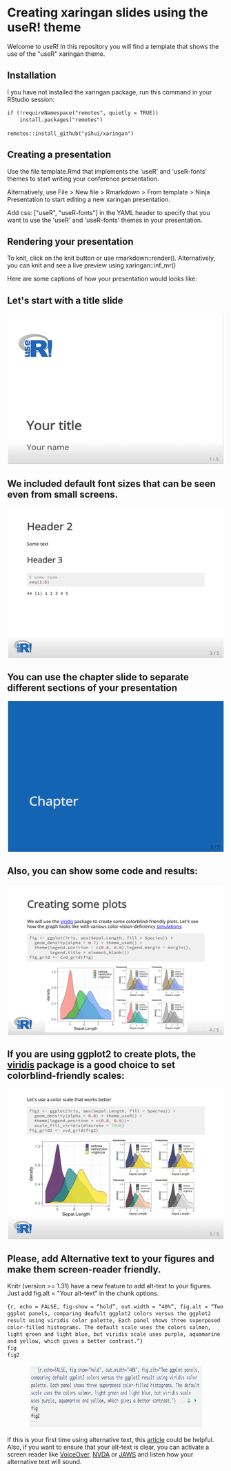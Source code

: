 #  Creating xaringan slides using the useR! theme


Welcome to useR! In this repository you will find a template that shows the use of the "useR" xaringan theme. 

## Installation 

I you have not installed the xaringan package, run this command in your RStudio session:

```
if (!requireNamespace("remotes", quietly = TRUE))
    install.packages("remotes")

remotes::install_github("yihui/xaringan")
```

## Creating a presentation

Use the file template.Rmd that implements the 'useR' and 'useR-fonts' themes to start writing your conference presentation. 

Alternatively, use File > New file > Rmarkdown > From template > Ninja Presentation 
to start editing a new xaringan presentation. 


Add css: ["useR", "useR-fonts"] in the YAML header to specify that you want to use the 'useR' and 'useR-fonts' themes in your presentation.


## Rendering your presentation

To knit, click on the knit button or use rmarkdown::render(). Alternatively, you can knit and see a live preview using xaringan::inf_mr()


Here are some captions of how your presentation would looks like:

## Let's start with a title slide


<p align="center">
<img src="img/title.png"
     alt="An example of a title slide with the xaringan theme 'useR' including the conference logo in the top left corner and the presentation's title and presenter's name in the bottom left corner"
     width="500" 
     height="350" />
</p>


## We included default font sizes that can be seen even from small screens.

<p align="center">
<img src="img/header.png"
     alt="An example slide showing the appropiate font size of the headers included in the xaringan theme configuration, as well as the font size of some R code"
     width="500" 
     height="350" />
</p>


## You can use the chapter slide to separate different sections of your presentation


<p align="center">
<img src="img/chapter.png"
     alt="A slide of class 'chapter' with blue background and the word 'Chapter' in light grey color at the left center of the slide"
     width="500" 
     height="350" />
</p>


## Also, you can show some code and results:

<p align="center">
<img src="img/plots.png"
     alt="In the left column: An example histogram created with the default ggplot2 color scale, showing three curves in pink, green and blue. In the right column: four panels showing how the histogram curves look with four different color-vision-deficiencies"
     width="500" 
     height="350" />
</p>


## If you are using ggplot2 to create plots, the [viridis](https://cran.r-project.org/web/packages/viridis/vignettes/intro-to-viridis.html) package is a good choice to set colorblind-friendly scales: 

<p align="center">
<img src="img/plots_viridis.png"
     alt="In the left column: The histogram created with ggplot2 now includes a colorblind-friendly scale, showing three curves in purple, green and yellow. In the right column: four panels showing how the histogram curves look with four different color-vision-deficiencies"
     width="500" 
     height="350" />
</p>


## Please, add Alternative text to your figures and make them screen-reader friendly.   

Knitr (version >= 1.31) have a new feature to add alt-text to your figures. Just add fig.alt = "Your alt-text” in the chunk options.

```
{r, echo = FALSE, fig-show = “hold”, out.width = “40%“, fig.alt = “Two ggplot panels, comparing deafult ggplot2 colors versus the ggplot2 result using viridis color palette, Each panel shows three superposed color-filled histograms. The default scale uses the colors salmon, light green and light blue, but viridis scale uses purple, aquamarine and yellow, which gives a better contrast.“}
fig
fig2
```

<p align="center">
<img src="img/fig_alt.png"
     alt="An example R markdown chunk that shows how to use the new option fig.alt. The R chunk options used in this example are: echo=FALSE, fig.show='hold', out.width='40%', fig.alt='Two ggplot panels, comparing default ggplot2 colors versus the ggplot2 result using viridis color palette. Each panel shows three superposed color-filled histograms. The default scale uses the colors salmon, light green and light blue, but viridis scale uses purple, aquamarine and yellow, which gives a better contrast.' "
     width="400" 
     height="150" />
</p>


If this is your first time using alternative text, this [article](https://www.techsmith.com/blog/how-to-create-alternative-text-for-images-for-accessibility-and-seo/) could be helpful. Also, if you want to ensure that your alt-text is clear, you can activate a screen reader like [VoiceOver](https://webaim.org/articles/voiceover/), [NVDA](https://webaim.org/articles/nvda/) or [JAWS](https://webaim.org/articles/jaws/) and listen how your alternative text will sound. 


